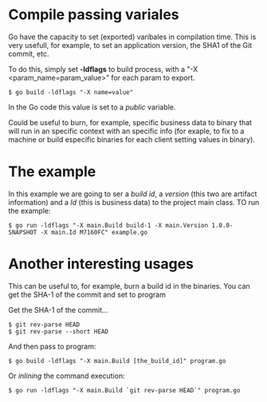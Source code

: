 Compile passing variales
========================

Go have the capacity to set (exported) varibales in compilation time. This is very usefull, for example, to set an application version, the SHA1 of the Git commit, etc.

To do this, simply set  **-ldflags** to build process, with a "-X <param_name=param_value>" for each param to export.

    $ go build -ldflags "-X name=value"

In the Go code this value is set to a *public* variable.

Could be useful to burn, for example, specific business data to binary that will run in an specific context with an specific info (for exaple, to fix to a machine or build especific binaries for each client setting values in binary).


# The example

In this example we are going to ser a *build id*, a *version* (this two are artifact information) and a *Id* (this is business data) to the project main class. TO run the example:

    $ go run -ldflags "-X main.Build build-1 -X main.Version 1.0.0-SNAPSHOT -X main.Id M7160FC" example.go



# Another interesting usages

This can be useful to, for example, burn a build id in the binaries. You can get the SHA-1 of the commit and set to program

Get the SHA-1 of the commit...

    $ git rev-parse HEAD
    $ git rev-parse --short HEAD


And then pass to program:

    $ go build -ldflags "-X main.Build [the_build_id]" program.go

Or *inlining* the command execution:

    $ go run -ldflags "-X main.Build `git rev-parse HEAD`" program.go
